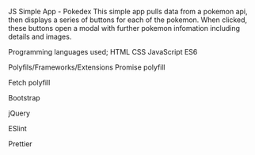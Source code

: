 JS Simple App - Pokedex
This simple app pulls data from a pokemon api, then displays a series of buttons for each of the pokemon. When clicked, these buttons open a modal with further pokemon infomation including details and images.

Programming languages used;
HTML
CSS
JavaScript
ES6

Polyfils/Frameworks/Extensions
Promise polyfill

Fetch polyfill

Bootstrap

jQuery

ESlint

Prettier
